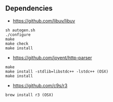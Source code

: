 ## Dependencies

* https://github.com/libuv/libuv

```
sh autogen.sh
./configure
make
make check
make install
```

* https://github.com/joyent/http-parser

```
make
make install -stdlib=libstdc++ -lstdc++ (OSX)
make install
```

* https://github.com/c9s/r3

```
brew install r3 (OSX)
```
